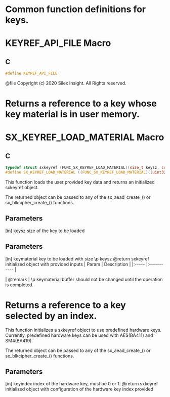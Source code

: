 
# Common function definitions for keys.


# KEYREF_API_FILE Macro

## C

```c
#define KEYREF_API_FILE

```

 @file
 Copyright (c) 2020 Silex Insight. All Rights reserved.


# Returns a reference to a key whose key material is in user memory.


# SX_KEYREF_LOAD_MATERIAL Macro

## C

```c
typedef struct sxkeyref (FUNC_SX_KEYREF_LOAD_MATERIAL)(size_t keysz, const char keymaterial);
#define SX_KEYREF_LOAD_MATERIAL ((FUNC_SX_KEYREF_LOAD_MATERIAL)((uint32_t )(API_TABLE_BASE_ADDRESS + ATO_SX_KEYREF_LOAD_MATERIAL)))

```

 This function loads the user provided key data and returns an initialized
 sxkeyref object.

 The returned object can be passed to any of the sx_aead_create_() or
 sx_blkcipher_create_() functions.

## Parameters

 [in] keysz size of the key to be loaded 

## Parameters

 [in] keymaterial key to be loaded with size \p keysz  @return sxkeyref initialized object with provided inputs  | Param | Description |
|:----- |:----------- |

| @remark | \p keymaterial buffer should not be changed until the operation  is completed. 


# Returns a reference to a key selected by an index.


 This function initializes a sxkeyref object to use predefined hardware keys.
 Currently, predefined hardware keys can be used with AES(BA411) and
 SM4(BA419).

 The returned object can be passed to any of the sx_aead_create_() or
 sx_blkcipher_create_() functions.

## Parameters

 [in] keyindex index of the hardware key, must be 0 or 1.  @return sxkeyref initialized object with configuration of the hardware key  index provided 

